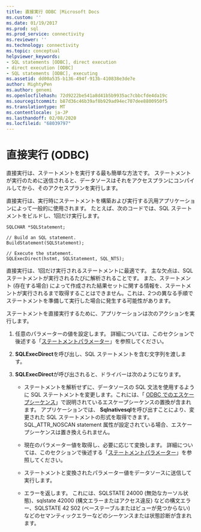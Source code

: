 ```yaml
---
title: 直接実行 ODBC |Microsoft Docs
ms.custom: ''
ms.date: 01/19/2017
ms.prod: sql
ms.prod_service: connectivity
ms.reviewer: ''
ms.technology: connectivity
ms.topic: conceptual
helpviewer_keywords:
- SQL statements [ODBC], direct execution
- direct execution [ODBC]
- SQL statements [ODBC], executing
ms.assetid: dd00a535-b136-494f-913b-410838e3de7e
author: MightyPen
ms.author: genemi
ms.openlocfilehash: 72d9222be541a8d41b5b9935ac7cbbcfde4da19c
ms.sourcegitcommit: b87d36c46b39af8b929ad94ec707dee8800950f5
ms.translationtype: MT
ms.contentlocale: ja-JP
ms.lasthandoff: 02/08/2020
ms.locfileid: "68039797"
---
```

# <a name="direct-execution-odbc"></a>直接実行 (ODBC)
直接実行は、ステートメントを実行する最も簡単な方法です。 ステートメントが実行のために送信されると、データソースはそれをアクセスプランにコンパイルしてから、そのアクセスプランを実行します。  
  
 直接実行は、実行時にステートメントを構築および実行する汎用アプリケーションによって一般的に使用されます。 たとえば、次のコードでは、SQL ステートメントをビルドし、1回だけ実行します。  
  
```  
SQLCHAR *SQLStatement;  
  
// Build an SQL statement.  
BuildStatement(SQLStatement);  
  
// Execute the statement.  
SQLExecDirect(hstmt, SQLStatement, SQL_NTS);  
```  
  
 直接実行は、1回だけ実行されるステートメントに最適です。 主な欠点は、SQL ステートメントが実行されるたびに解析されることです。 また、ステートメント (存在する場合) によって作成された結果セットに関する情報を、ステートメントが実行されるまで取得することはできません。これは、2つの異なる手順でステートメントを準備して実行した場合に発生する可能性があります。  
  
 ステートメントを直接実行するために、アプリケーションは次のアクションを実行します。  
  
1.  任意のパラメーターの値を設定します。 詳細については、このセクションで後述する「[ステートメントパラメーター](../../../odbc/reference/develop-app/statement-parameters.md)」を参照してください。  
  
2.  **SQLExecDirect**を呼び出し、SQL ステートメントを含む文字列を渡します。  
  
3.  **SQLExecDirect**が呼び出されると、ドライバーは次のようになります。  
  
    -   ステートメントを解析せずに、データソースの SQL 文法を使用するように SQL ステートメントを変更します。これには、「 [ODBC でのエスケープシーケンス](../../../odbc/reference/develop-app/escape-sequences-in-odbc.md)」で説明されているエスケープシーケンスの置換が含まれます。 アプリケーションでは、 **Sqlnativesql**を呼び出すことにより、変更された SQL ステートメントの形式を取得できます。 SQL_ATTR_NOSCAN statement 属性が設定されている場合、エスケープシーケンスは置き換えられません。  
  
    -   現在のパラメーター値を取得し、必要に応じて変換します。 詳細については、このセクションで後述する「[ステートメントパラメーター](../../../odbc/reference/develop-app/statement-parameters.md)」を参照してください。  
  
    -   ステートメントと変換されたパラメーター値をデータソースに送信して実行します。  
  
    -   エラーを返します。 これには、SQLSTATE 24000 (無効なカーソル状態)、sqlstate 42000 (構文エラーまたはアクセス違反) などの構文エラー、SQLSTATE 42 S02 (ベーステーブルまたはビューが見つからない) などのセマンティックエラーなどのシーケンスまたは状態診断が含まれます。
